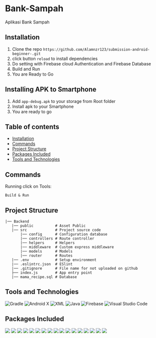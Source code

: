 # Bank-Sampah
Aplikasi Bank Sampah

## Installation

1. Clone the repo `https://github.com/Alamnzr123/submission-android-beginner-.git`
2. click button `reload` to install dependencies
3. Do setting with Firebase cloud Authentication and Firebase Database
4. Build and Run
5. You are Ready to Go

## Installing APK to Smartphone

1. Add `app-debug.apk` to your storage from Root folder
2. Install apk to your Smartphone
3. You are ready to go

## Table of contents

- [Installation](#Installation)
- [Commands](#Commands)
- [Project Structure](#Project-Structure)
- [Packages Included](#Packages-Included)
- [Tools and Technologies](#Tools-and-Technologies)


## Commands

Running click on Tools:

```
Build & Run
```

## Project Structure

```
|── Backend
   |── public          # Asset Public
   |── src             # Project source code
       |── config      # Configuration database
       |── controllers # Route controller
       |── helpers     # Helpers
       |── middleware  # Custom express middleware
       |── models      # Models
       |── router      # Routes
   |── .env            # Setup environment
   |── .eslintrc.json  # ESlint
   |── .gitignore      # File name for not uploaded on github
   ├── index.js        # App entry point
   |── mama_recipe.sql # Database
```

## Tools and Technologies
![Gradle](https://img.shields.io/badge/Gradle-%23323330.svg?style=for-the-badge&logo=Gradle&logoColor=%23F7DF1)
![Android X](https://img.shields.io/badge/Android%20X-brown?style=for-the-badge&logo=AndroidX&logoColor=white)
![XML](https://img.shields.io/badge/XML-purple?style=for-the-badge&logo=XML&logoColor=%2361DAFB)
![Java](https://img.shields.io/badge/java-darkred?style=for-the-badge&logo=java&logoColor=white)
![Firebase](https://img.shields.io/badge/Firebase-yellow?style=for-the-badge&logo=Firebase&logoColor=white)
![Visual Studio Code](https://img.shields.io/badge/Visual%20Studio%20Code-0078d7.svg?style=for-the-badge&logo=visual-studio-code&logoColor=white)

## Packages Included

  ![](https://img.shields.io/badge/de.hdodenhof:circleimageview:3.1.0-blue)
  ![](https://img.shields.io/badge/androidx.gridlayout:gridlayout:1.0.0-blue)
  ![](https://img.shields.io/badge/androidx.cardview:cardview:1.0.0-blue)
  ![](https://img.shields.io/badge/androidx.recyclerview:recyclerview:1.0.0-blue)
  ![](https://img.shields.io/badge/com.google.android.material:material:1.0.0-blue)
  ![](https://img.shields.io/badge/androidx.annotation:annotation:1.0.0-blue)
  ![](https://img.shields.io/badge/com.github.bumptech.glide:glide:4.7.1-blue)
  ![](https://img.shields.io/badge/com.google.android.material:material:1.0.0-blue)
  ![](https://img.shields.io/badge/com.firebaseui:firebase-ui-database:6.1.0-blue)
  ![](https://img.shields.io/badge/com.google.firebase:firebase-core:17.2.1-blue)
  ![](https://img.shields.io/badge/com.google.firebase:firebase-auth:19.2.0-blue)
  ![](https://img.shields.io/badge/com.google.firebase:firebase-database:19.2.0-blue)
  ![](https://img.shields.io/badge/com.google.firebase:firebase-storage:19.1.0-blue)
  ![](https://img.shields.io/badge/junit:junit:4.12-blue)
  ![](https://img.shields.io/badge/androidx.test.ext:junit:1.1.1-blue)
  ![](https://img.shields.io/badge/com.jakewharton:butterknife:10.2.0-blue)
  ![](https://img.shields.io/badge/com.github.bumptech.glide:compiler:4.7.1-blue)